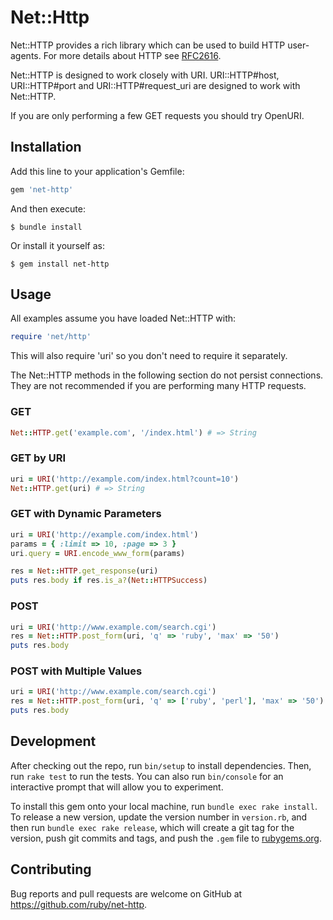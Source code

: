 # Net::Http

Net::HTTP provides a rich library which can be used to build HTTP
user-agents.  For more details about HTTP see
[RFC2616](http://www.ietf.org/rfc/rfc2616.txt).

Net::HTTP is designed to work closely with URI.  URI::HTTP#host,
URI::HTTP#port and URI::HTTP#request_uri are designed to work with
Net::HTTP.

If you are only performing a few GET requests you should try OpenURI.

## Installation

Add this line to your application's Gemfile:

```ruby
gem 'net-http'
```

And then execute:

    $ bundle install

Or install it yourself as:

    $ gem install net-http

## Usage

All examples assume you have loaded Net::HTTP with:

```ruby
require 'net/http'
```

This will also require 'uri' so you don't need to require it separately.

The Net::HTTP methods in the following section do not persist
connections.  They are not recommended if you are performing many HTTP
requests.

### GET

```ruby
Net::HTTP.get('example.com', '/index.html') # => String
```

### GET by URI

```ruby
uri = URI('http://example.com/index.html?count=10')
Net::HTTP.get(uri) # => String
```

### GET with Dynamic Parameters

```ruby 
uri = URI('http://example.com/index.html')
params = { :limit => 10, :page => 3 }
uri.query = URI.encode_www_form(params)

res = Net::HTTP.get_response(uri)
puts res.body if res.is_a?(Net::HTTPSuccess)
```

### POST

```ruby
uri = URI('http://www.example.com/search.cgi')
res = Net::HTTP.post_form(uri, 'q' => 'ruby', 'max' => '50')
puts res.body
```

### POST with Multiple Values

```ruby
uri = URI('http://www.example.com/search.cgi')
res = Net::HTTP.post_form(uri, 'q' => ['ruby', 'perl'], 'max' => '50')
puts res.body
```

## Development

After checking out the repo, run `bin/setup` to install dependencies. Then, run `rake test` to run the tests. You can also run `bin/console` for an interactive prompt that will allow you to experiment.

To install this gem onto your local machine, run `bundle exec rake install`. To release a new version, update the version number in `version.rb`, and then run `bundle exec rake release`, which will create a git tag for the version, push git commits and tags, and push the `.gem` file to [rubygems.org](https://rubygems.org).

## Contributing

Bug reports and pull requests are welcome on GitHub at https://github.com/ruby/net-http.

